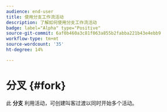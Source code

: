 ```yaml
---
audience: end-user
title: 使用分支工作流活动
description: 了解如何使用分支工作流活动
badge: label="Alpha" type="Positive"
source-git-commit: 6af0b460a3c81f063a855b2fabba221b43e4ebb9
workflow-type: tm+mt
source-wordcount: '35'
ht-degree: 14%

---
```



# 分叉 {#fork}

此 **分支** 利用活动，可创建叫客过渡以同时开始多个活动。
